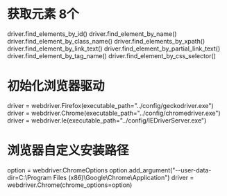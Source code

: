 # 获取元素 8个
driver.find_elements_by_id()
driver.find_element_by_name()
driver.find_element_by_class_name()
driver.find_elements_by_xpath()
driver.find_element_by_link_text()
driver.find_element_by_partial_link_text()
driver.find_element_by_tag_name()
driver.find_element_by_css_selector()

# 初始化浏览器驱动
driver = webdriver.Firefox(executable_path="../config/geckodriver.exe")
driver = webdriver.Chrome(executable_path="../config/chromedriver.exe")
driver = webdriver.Ie(executable_path="../config/IEDriverServer.exe")

# 浏览器自定义安装路径
option = webdriver.ChromeOptions
option.add_argument("--user-data-dir=C:\Program Files (x86)\Google\Chrome\Application")
driver = webdriver.Chrome(chrome_options=option)